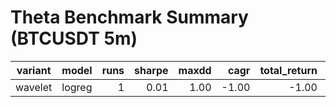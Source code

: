 # Theta Benchmark Summary (BTCUSDT 5m)

| variant | model | runs | sharpe | maxdd | cagr | total_return | trades | fees |
|---|---|---:|---:|---:|---:|---:|---:|---:|
| wavelet | logreg | 1 | 0.01 | 1.00 | -1.00 | -1.00 | 30 | 4.33 |
